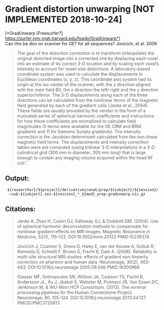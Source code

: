 # Gradient distortion unwarping [NOT IMPLEMENTED 2018-10-24]
[*GradUnwarp [Freesurfer?] https://surfer.nmr.mgh.harvard.edu/fswiki/GradUnwarp*]  
Can this be don on scanner for GE? for all sequences?
Jovicich, et al. 2006
>The goal of the distortion correction is to transform (interpolate) the original distorted image into a corrected one by displacing each voxel into an estimate of its correct 3-D location and by scaling each voxel’s intensity to account for voxel-size distortions. A laboratory-based coordinate system was used to calculate the displacements in Euclidean coordinates (x, y, z). This coordinate axis system had its origin at the iso-center of the scanner, with the z direction aligned with the main field B0, the x direction the left/ right and the y direction superior/inferior. The 3-D displacements along each of the three directions can be calculated from the nonlinear terms of the magnetic field generated by each of the gradient coils (Janke et al., 2004). These fields are usually provided by the vendor in the form of a truncated series of spherical harmonic coefficients and instructions for how these coefficients are normalized to calculate field magnitudes (5 terms were available for the GE CRM and BRM gradients and 11 for Siemens Sonata gradients). The intensity correction is the Jacobian determinant calculated from the non-linear magnetic field terms. The displacements and intensity correction tables were pre computed (using trilinear 3-D interpolation) in a 3-D cylindrical grid (300 mm in diameter, 300 mm long) that is large enough to contain any imaging volume acquired within the head RF coil."
## Output:
```
 ${researcher}/${project}/derivatives/anat/prep/${subject}/${session}/
  ∟sub-${subject}_ses-${session}_*_${mod}_prep-gradunwarp.nii.gz
```
## Citations:
>Janke A, Zhao H, Cowin GJ, Galloway GJ, & Doddrell DM. (2004). Use of spherical harmonic deconvolution methods to compensate for nonlinear gradient effects on MRI images. Magnetic Resonance in Medicine, 52(1), 115–122. DOI:10.1002/mrm.20122 PMID:15236374

>Jovicich J, Czanner S, Greve D, Haley E, van der Kouwe A, Gollub R, Kennedy D, Schmitt F, Brown G, Fischl B, Dale A. (2006). Reliability in multi-site structural MRI studies: effects of gradient non-linearity correction on phantom and human data. Neuroimage, 30(2), 463-443. DOI:10.1016/j.neuroimage.2005.09.046 PMID:16300968

>Glasser MF, Sotiropoulos SN, Willson JA, Coalson TS, Fischl B, Andersson JL, Xu J, Jbabdi S, Webster M, Polimeni JR, Van Essen DC, Jenkinson M, & WU-Minn HCP Consortium. (2013). The minimal processing pipelines for the Human Connectome Project. Neuroimage, 80, 105-124. DOI:10.1016/j.neuroimage.2013.04.127 PMCID:PMC3720813
